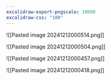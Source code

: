 ```yaml
---
excalidraw-export-pngscale: 10000
excalidraw-css: "100"
---
```

![[Pasted image 20241212000514.png]]

![[Pasted image 20241212000504.png]]

![[Pasted image 20241212000457.png]]

![[Pasted image 20241212000418.png]]